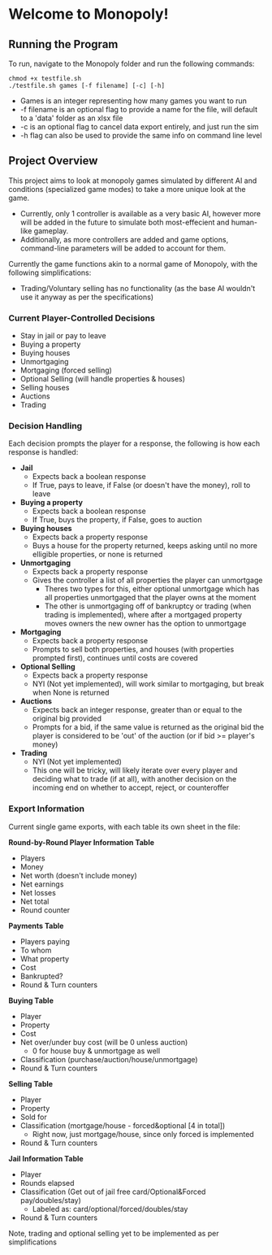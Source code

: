 # Welcome to Monopoly!

## Running the Program

To run, navigate to the Monopoly folder and run the following commands:

```
chmod +x testfile.sh  
./testfile.sh games [-f filename] [-c] [-h]
```

 - Games is an integer representing how many games you want to run
 - -f filename is an optional flag to provide a name for the file, will default to a 'data' folder as an xlsx file
 - -c is an optional flag to cancel data export entirely, and just run the sim
 - -h flag can also be used to provide the same info on command line level

## Project Overview

This project aims to look at monopoly games simulated by different AI and conditions (specialized game modes) to take a more unique look at the game.
- Currently, only 1 controller is available as a very basic AI, however more will be added in the future to simulate both most-effecient and human-like gameplay.
- Additionally, as more controllers are added and game options, command-line parameters will be added to account for them.

Currently the game functions akin to a normal game of Monopoly, with the following simplifications:
- Trading/Voluntary selling has no functionality (as the base AI wouldn't use it anyway as per the specifications)

### Current Player-Controlled Decisions
- Stay in jail or pay to leave
- Buying a property
- Buying houses
- Unmortgaging
- Mortgaging (forced selling)
- Optional Selling (will handle properties & houses)
- Selling houses
- Auctions
- Trading

### Decision Handling
Each decision prompts the player for a response, the following is how each response is handled:

- **Jail**
  - Expects back a boolean response
  - If True, pays to leave, if False (or doesn't have the money), roll to leave
- **Buying a property**
  - Expects back a boolean response
  - If True, buys the property, if False, goes to auction
- **Buying houses**
  - Expects back a property response
  - Buys a house for the property returned, keeps asking until no more elligible properties, or none is returned
- **Unmortgaging**
  - Expects back a property response
  - Gives the controller a list of all properties the player can unmortgage
    - Theres two types for this, either optional unmortgage which has all properties unmortgaged that the player owns at the moment
    - The other is unmortgaging off of bankruptcy or trading (when trading is implemented), where after a mortgaged property moves owners the new owner has the option to unmortgage
- **Mortgaging**
  - Expects back a property response
  - Prompts to sell both properties, and houses (with properties prompted first), continues until costs are covered
- **Optional Selling**
  - Expects back a property response
  - NYI (Not yet implemented), will work similar to mortgaging, but break when None is returned
- **Auctions**
  - Expects back an integer response, greater than or equal to the original big provided
  - Prompts for a bid, if the same value is returned as the original bid the player is considered to be 'out' of the auction (or if bid >= player's money)
- **Trading**
  - NYI (Not yet implemented)
  - This one will be tricky, will likely iterate over every player and deciding what to trade (if at all), with another decision on the incoming end on whether to accept, reject, or counteroffer

### Export Information
Current single game exports, with each table its own sheet in the file:

**Round-by-Round Player Information Table**
- Players
- Money
- Net worth (doesn't include money)
- Net earnings
- Net losses
- Net total
- Round counter

**Payments Table**
- Players paying
- To whom
- What property
- Cost
- Bankrupted?
- Round & Turn counters

**Buying Table**
- Player
- Property
- Cost
- Net over/under buy cost (will be 0 unless auction)
  - 0 for house buy & unmortgage as well
- Classification (purchase/auction/house/unmortgage)
- Round & Turn counters

**Selling Table**
- Player
- Property
- Sold for
- Classification (mortgage/house - forced&optional \[4 in total])
  - Right now, just mortgage/house, since only forced is implemented
- Round & Turn counters

**Jail Information Table**
- Player
- Rounds elapsed
- Classification (Get out of jail free card/Optional&Forced pay/doubles/stay)
  - Labeled as: card/optional/forced/doubles/stay
- Round & Turn counters

Note, trading and optional selling yet to be implemented as per simplifications
